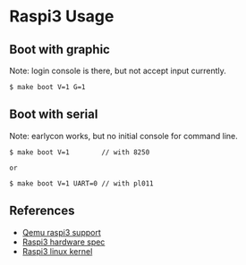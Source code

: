 
# Raspi3 Usage

## Boot with graphic

  Note: login console is there, but not accept input currently.

    $ make boot V=1 G=1

## Boot with serial

  Note: earlycon works, but no initial console for command line.

    $ make boot V=1        // with 8250

    or 

    $ make boot V=1 UART=0 // with pl011

## References

* [Qemu raspi3 support](https://github.com/bztsrc/qemu-raspi3)
* [Raspi3 hardware spec](https://www.raspberrypi.org/magpi/raspberry-pi-3-specs-benchmarks/)
* [Raspi3 linux kernel](https://github.com/raspberrypi/linux)
